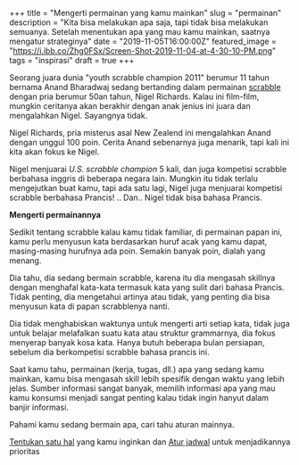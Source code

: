 +++
title = "Mengerti permainan yang kamu mainkan"
slug = "permainan"
description = "Kita bisa melakukan apa saja, tapi tidak bisa melakukan semuanya. Setelah menentukan apa yang mau kamu mainkan, saatnya mengatur strateginya"
date = "2019-11-05T16:00:00Z"
featured_image = "https://i.ibb.co/Zhg0FSx/Screen-Shot-2019-11-04-at-4-30-10-PM.png"
tags = "inspirasi"
draft = true
+++ 

Seorang juara dunia "youth scrabble champion 2011" berumur 11 tahun bernama Anand Bharadwaj sedang bertanding dalam permainan [scrabble](https://en.wikipedia.org/wiki/Scrabble) dengan pria berumur 50an tahun, Nigel Richards. Kalau ini film-film, mungkin ceritanya akan berakhir dengan anak jenius ini juara dan mengalahkan Nigel. Sayangnya tidak.

Nigel Richards, pria misterus asal New Zealend ini mengalahkan Anand dengan unggul 100 poin. Cerita Anand sebenarnya juga menarik, tapi kali ini kita akan fokus ke Nigel.

Nigel menjuarai _U.S. scrabble champion_ 5 kali, dan juga kompetisi scrabble berbahasa inggris di beberapa negara lain. Mungkin itu tidak terlalu mengejutkan buat kamu, tapi ada satu lagi, Nigel juga menjuarai kompetisi scrabble berbahasa Prancis! .. Dan.. Nigel tidak bisa bahasa Prancis.

**Mengerti permainannya**

Sedikit tentang scrabble kalau kamu tidak familiar, di permainan papan ini, kamu perlu menyusun kata berdasarkan huruf acak yang kamu dapat, masing-masing hurufnya ada poin. Semakin banyak poin, dialah yang menang.

Dia tahu, dia sedang bermain scrabble, karena itu dia mengasah skillnya dengan menghafal kata-kata termasuk kata yang sulit dari bahasa Prancis. Tidak penting, dia mengetahui artinya atau tidak, yang penting dia bisa menyusun kata di papan scrabblenya nanti.

Dia tidak menghabiskan waktunya untuk mengerti arti setiap kata, tidak juga untuk belajar melafalkan suatu kata atau struktur grammarnya, dia fokus menyerap banyak kosa kata. Hanya butuh beberapa bulan persiapan, sebelum dia berkompetisi scrabble bahasa prancis ini.

Saat kamu tahu, permainan (kerja, tugas, dll.) apa yang sedang kamu mainkan, kamu bisa mengasah skill lebih spesifik dengan waktu yang lebih jelas. Sumber informasi sangat banyak, memilih informasi apa yang mau kamu konsumsi menjadi sangat penting kalau tidak ingin hanyut dalam banjir informasi. 

Pahami kamu sedang bermain apa, cari tahu aturan mainnya.

[Tentukan satu hal](https://tehataukopi.club/tentukan-satu-hal/) yang kamu inginkan dan [Atur jadwal](https://hilman.space/jadwal/) untuk menjadikannya prioritas